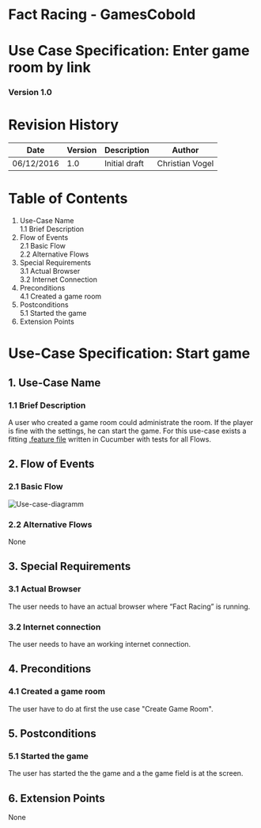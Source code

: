 # Fact Racing - GamesCobold
# Use Case Specification: Enter game room by link
### Version 1.0

# Revision History

|Date       | Version |	Description   |	Author          |
|-----------|---------|---------------|-----------------|
|06/12/2016 |	1.0     |	Initial draft |	Christian Vogel |


# Table of Contents

1. Use-Case Name  
    1.1 Brief Description  
2. Flow of Events  
    2.1 Basic Flow  
    2.2 Alternative Flows  
3. Special Requirements  
    3.1 Actual Browser  
    3.2 Internet Connection  
4. Preconditions  
    4.1 Created a game room  
5. Postconditions  
    5.1 Started the game  
6. Extension Points  

# Use-Case Specification: Start game
## 1.    Use-Case Name
### 1.1   Brief Description
A user who created a game room could administrate the room. If the player is fine with the settings, he can start the game. For this use-case exists a fitting [.feature file](TINF15B4MCJI/src/test/resources/com/factracing/cucumber/StartGame.feature) written in Cucumber with tests for all Flows.

## 2.    Flow of Events
### 2.1   Basic Flow
![Use-case-diagramm](https://github.com/Kahmul/TINF15B4MCJI/blob/97644c27676cbafb3cf188fa0d4cdbc5345b8926/docs/Use-Cases/Start%20Game/Diagram-StartGame.png)
### 2.2   Alternative Flows
None
## 3.    Special Requirements
### 3.1   Actual Browser
The user needs to have an actual browser where “Fact Racing” is running.
### 3.2   Internet connection
The user needs to have an working internet connection.

## 4.   Preconditions
### 4.1   Created a game room
The user have to do at first the use case "Create Game Room".

## 5.    Postconditions
### 5.1   Started the game
The user has started the the game and a the game field is at the screen.

## 6.    Extension Points
None